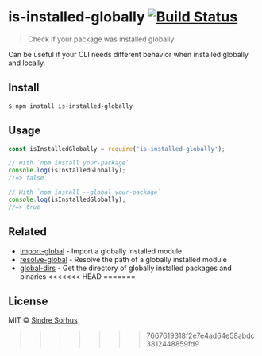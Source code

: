 # is-installed-globally [![Build Status](https://travis-ci.org/sindresorhus/is-installed-globally.svg?branch=master)](https://travis-ci.org/sindresorhus/is-installed-globally)

> Check if your package was installed globally

Can be useful if your CLI needs different behavior when installed globally and locally.


## Install

```
$ npm install is-installed-globally
```


## Usage

```js
const isInstalledGlobally = require('is-installed-globally');

// With `npm install your-package`
console.log(isInstalledGlobally);
//=> false

// With `npm install --global your-package`
console.log(isInstalledGlobally);
//=> true
```


## Related

- [import-global](https://github.com/sindresorhus/import-global) - Import a globally installed module
- [resolve-global](https://github.com/sindresorhus/resolve-global) - Resolve the path of a globally installed module
- [global-dirs](https://github.com/sindresorhus/global-dirs) - Get the directory of globally installed packages and binaries
<<<<<<< HEAD
=======


## License

MIT © [Sindre Sorhus](https://sindresorhus.com)
>>>>>>> 7667619318f2e7e4ad64e58abdc3812448859fd9
